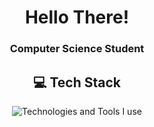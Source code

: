 <h1 align="center">Hello There!</h1>
<h3 align="center">Computer Science Student</h3>


<h2 align="center">💻 Tech Stack</h2>

<div align="center">
    <img src="https://skillicons.dev/icons?i=java,py,js,php,linux,sklearn,ps,html,css,mysql,git,github,eclipse,bootstrap,bash,regex&perline=8" alt="Technologies and Tools I use" />
</div>
